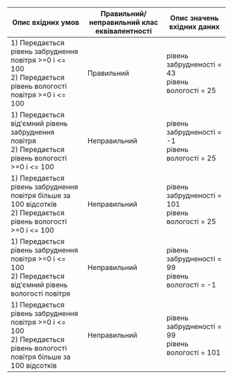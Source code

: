 | Опис вхідних умов                                                                  | Правильний/неправильний клас еквівалентності | Опис значень вхідних даних               |
|------------------------------------------------------------------------------------|----------------------------------------------|------------------------------------------|
| 1) Передається рівень забруднення повітря >=0 і <= 100<br/>2) Передається рівень вологості повітря  >=0 і <= 100     | Правильний                                   | рівень забрудненості = 43<br/>рівень вологості = 25    |
| 1) Передається від'ємний рівень забруднення повітря<br/>2) 	Передається рівень вологості  >=0 і <= 100 | Неправильний                                 | рівень забрудненості = -1<br/>рівень вологості = 25 |
| 1) Передається рівень забруднення повітря більше за 100 відсотків<br/>2) 	Передається рівень вологості  >=0 і <= 100 | Неправильний                                 | рівень забрудненості = 101<br/>рівень вологості = 25 |
| 1) Передається рівень забруднення повітря  >=0 і <= 100<br/>2) Передається від'ємний рівень вологості повітря        | Неправильний                                 | рівень забрудненості = 99<br/>рівень вологості  = -1    |
| 1) Передається рівень забруднення повітря  >=0 і <= 100<br/>2) Передається рівень вологості повітря   більше за 100 відсотків      | Неправильний                                 | рівень забрудненості = 99<br/>рівень вологості  = 101    |